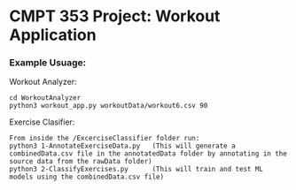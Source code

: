 # CMPT 353 Project: Workout Application

### Example Usuage:
Workout Analyzer:

    cd WorkoutAnalyzer
	python3 workout_app.py workoutData/workout6.csv 90

Exercise Clasifier:

	From inside the /ExcerciseClassifier folder run:
	python3 1-AnnotateExerciseData.py 	(This will generate a combinedData.csv file in the annotatedData folder by annotating in the source data from the rawData folder)
	python3 2-ClassifyExercises.py		(This will train and test ML models using the combinedData.csv file)	
	



